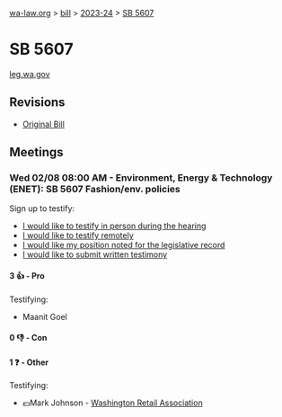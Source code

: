 [wa-law.org](/) > [bill](/bill/) > [2023-24](/bill/2023-24/) > [SB 5607](/bill/2023-24/sb/5607/)

# SB 5607
[leg.wa.gov](https://app.leg.wa.gov/billsummary?BillNumber=5607&Year=2023&Initiative=false)

## Revisions
* [Original Bill](1/)

## Meetings
### Wed 02/08 08:00 AM - Environment, Energy & Technology (ENET): SB 5607 Fashion/env. policies
Sign up to testify:
* [I would like to testify in person during the hearing](https://app.leg.wa.gov/csi/Testifier/Add?chamber=House&mId=30667&aId=150735&caId=21081&tId=1)
* [I would like to testify remotely](https://app.leg.wa.gov/csi/Testifier/Add?chamber=House&mId=30667&aId=150735&caId=21081&tId=2)
* [I would like my position noted for the legislative record](https://app.leg.wa.gov/csi/Testifier/Add?chamber=House&mId=30667&aId=150735&caId=21081&tId=3)
* [I would like to submit written testimony](https://app.leg.wa.gov/csi/Testifier/Add?chamber=House&mId=30667&aId=150735&caId=21081&tId=4)

#### 3 👍 - Pro
Testifying:
* Maanit Goel

#### 0 👎 - Con

#### 1 ❓ - Other
Testifying:
* 💵Mark Johnson - [Washington Retail Association](/org/washington_retail_association/)
